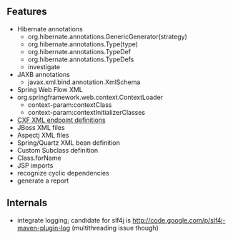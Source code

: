 Features
--------
* Hibernate annotations
   * org.hibernate.annotations.GenericGenerator(strategy)
   * org.hibernate.annotations.Type(type)
   * org.hibernate.annotations.TypeDef
   * org.hibernate.annotations.TypeDefs
   * investigate
* JAXB annotations
    * javax.xml.bind.annotation.XmlSchema
* Spring Web Flow XML
* org.springframework.web.context.ContextLoader
    * context-param:contextClass
    * context-param:contextInitializerClasses
* [CXF XML endpoint definitions](http://cxf.apache.org/schemas/jaxws.xsd)
* JBoss XML files
* Aspectj XML files
* Spring/Quartz XML bean definition
* Custom Subclass definition
* Class.forName
* JSP imports
* recognize cyclic dependencies
* generate a report

Internals
---------
* integrate logging; candidate for slf4j is http://code.google.com/p/slf4j-maven-plugin-log (multithreading issue though)
